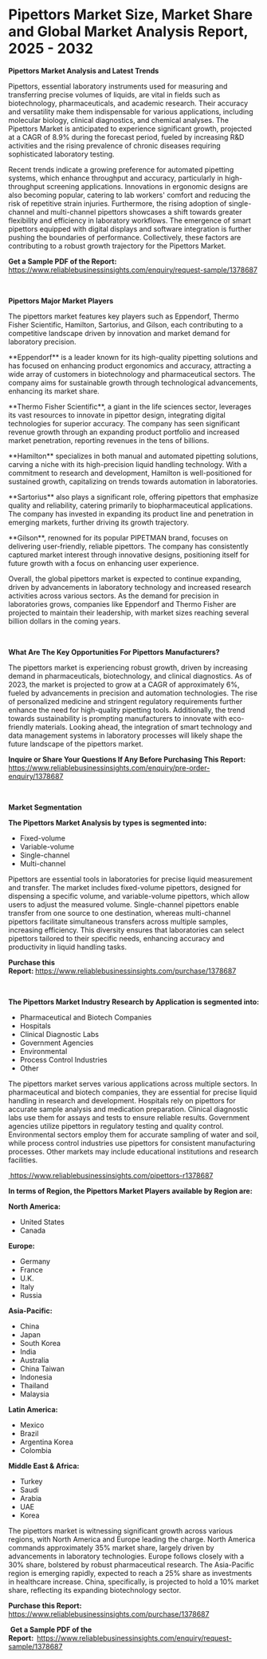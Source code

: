 <p><h1>Pipettors Market Size, Market Share and Global Market Analysis Report, 2025 - 2032</h1></p><p><strong>Pipettors Market Analysis and Latest Trends</strong></p>
<p><p>Pipettors, essential laboratory instruments used for measuring and transferring precise volumes of liquids, are vital in fields such as biotechnology, pharmaceuticals, and academic research. Their accuracy and versatility make them indispensable for various applications, including molecular biology, clinical diagnostics, and chemical analyses. The Pipettors Market is anticipated to experience significant growth, projected at a CAGR of 8.9% during the forecast period, fueled by increasing R&D activities and the rising prevalence of chronic diseases requiring sophisticated laboratory testing.</p><p>Recent trends indicate a growing preference for automated pipetting systems, which enhance throughput and accuracy, particularly in high-throughput screening applications. Innovations in ergonomic designs are also becoming popular, catering to lab workers' comfort and reducing the risk of repetitive strain injuries. Furthermore, the rising adoption of single-channel and multi-channel pipettors showcases a shift towards greater flexibility and efficiency in laboratory workflows. The emergence of smart pipettors equipped with digital displays and software integration is further pushing the boundaries of performance. Collectively, these factors are contributing to a robust growth trajectory for the Pipettors Market.</p></p>
<p><strong>Get a Sample PDF of the Report:&nbsp;</strong> <a href="https://www.reliablebusinessinsights.com/enquiry/request-sample/1378687?utm_campaign=84&utm_medium=2&utm_source=Github&utm_content=ia&utm_term=12042025&utm_id=pipettors">https://www.reliablebusinessinsights.com/enquiry/request-sample/1378687</a></p>
<p>&nbsp;</p>
<p><strong>Pipettors Major Market Players</strong></p>
<p><p>The pipettors market features key players such as Eppendorf, Thermo Fisher Scientific, Hamilton, Sartorius, and Gilson, each contributing to a competitive landscape driven by innovation and market demand for laboratory precision. </p><p>**Eppendorf** is a leader known for its high-quality pipetting solutions and has focused on enhancing product ergonomics and accuracy, attracting a wide array of customers in biotechnology and pharmaceutical sectors. The company aims for sustainable growth through technological advancements, enhancing its market share.</p><p>**Thermo Fisher Scientific**, a giant in the life sciences sector, leverages its vast resources to innovate in pipettor design, integrating digital technologies for superior accuracy. The company has seen significant revenue growth through an expanding product portfolio and increased market penetration, reporting revenues in the tens of billions.</p><p>**Hamilton** specializes in both manual and automated pipetting solutions, carving a niche with its high-precision liquid handling technology. With a commitment to research and development, Hamilton is well-positioned for sustained growth, capitalizing on trends towards automation in laboratories.</p><p>**Sartorius** also plays a significant role, offering pipettors that emphasize quality and reliability, catering primarily to biopharmaceutical applications. The company has invested in expanding its product line and penetration in emerging markets, further driving its growth trajectory.</p><p>**Gilson**, renowned for its popular PIPETMAN brand, focuses on delivering user-friendly, reliable pipettors. The company has consistently captured market interest through innovative designs, positioning itself for future growth with a focus on enhancing user experience.</p><p>Overall, the global pipettors market is expected to continue expanding, driven by advancements in laboratory technology and increased research activities across various sectors. As the demand for precision in laboratories grows, companies like Eppendorf and Thermo Fisher are projected to maintain their leadership, with market sizes reaching several billion dollars in the coming years.</p></p>
<p>&nbsp;</p>
<p><strong>What Are The Key Opportunities For Pipettors Manufacturers?</strong></p>
<p><p>The pipettors market is experiencing robust growth, driven by increasing demand in pharmaceuticals, biotechnology, and clinical diagnostics. As of 2023, the market is projected to grow at a CAGR of approximately 6%, fueled by advancements in precision and automation technologies. The rise of personalized medicine and stringent regulatory requirements further enhance the need for high-quality pipetting tools. Additionally, the trend towards sustainability is prompting manufacturers to innovate with eco-friendly materials. Looking ahead, the integration of smart technology and data management systems in laboratory processes will likely shape the future landscape of the pipettors market.</p></p>
<p><strong>Inquire or Share Your Questions If Any Before Purchasing This Report:</strong> <a href="https://www.reliablebusinessinsights.com/enquiry/pre-order-enquiry/1378687?utm_campaign=84&utm_medium=2&utm_source=Github&utm_content=ia&utm_term=12042025&utm_id=pipettors">https://www.reliablebusinessinsights.com/enquiry/pre-order-enquiry/1378687</a></p>
<p>&nbsp;</p>
<p><strong>Market Segmentation</strong></p>
<p><strong>The Pipettors Market Analysis by types is segmented into:</strong></p>
<p><ul><li>Fixed-volume</li><li>Variable-volume</li><li>Single-channel</li><li>Multi-channel</li></ul></p>
<p><p>Pipettors are essential tools in laboratories for precise liquid measurement and transfer. The market includes fixed-volume pipettors, designed for dispensing a specific volume, and variable-volume pipettors, which allow users to adjust the measured volume. Single-channel pipettors enable transfer from one source to one destination, whereas multi-channel pipettors facilitate simultaneous transfers across multiple samples, increasing efficiency. This diversity ensures that laboratories can select pipettors tailored to their specific needs, enhancing accuracy and productivity in liquid handling tasks.</p></p>
<p><strong>Purchase this Report:&nbsp;</strong><a href="https://www.reliablebusinessinsights.com/purchase/1378687?utm_campaign=84&utm_medium=2&utm_source=Github&utm_content=ia&utm_term=12042025&utm_id=pipettors">https://www.reliablebusinessinsights.com/purchase/1378687</a></p>
<p>&nbsp;</p>
<p><strong>The Pipettors Market Industry Research by Application is segmented into:</strong></p>
<p><ul><li>Pharmaceutical and Biotech Companies</li><li>Hospitals</li><li>Clinical Diagnostic Labs</li><li>Government Agencies</li><li>Environmental</li><li>Process Control Industries</li><li>Other</li></ul></p>
<p><p>The pipettors market serves various applications across multiple sectors. In pharmaceutical and biotech companies, they are essential for precise liquid handling in research and development. Hospitals rely on pipettors for accurate sample analysis and medication preparation. Clinical diagnostic labs use them for assays and tests to ensure reliable results. Government agencies utilize pipettors in regulatory testing and quality control. Environmental sectors employ them for accurate sampling of water and soil, while process control industries use pipettors for consistent manufacturing processes. Other markets may include educational institutions and research facilities.</p></p>
<p><a href="https://www.reliablebusinessinsights.com/pipettors-r1378687?utm_campaign=84&utm_medium=2&utm_source=Github&utm_content=ia&utm_term=12042025&utm_id=pipettors">&nbsp;https://www.reliablebusinessinsights.com/pipettors-r1378687</a></p>
<p><strong>In terms of Region, the Pipettors Market Players available by Region are:</strong></p>
<p>
    <p> <strong> North America: </strong>
        <ul>
            <li>United States</li>
            <li>Canada</li>
        </ul>
        </p> 
    <p> <strong> Europe: </strong>
        <ul>
            <li>Germany</li>
            <li>France</li>
            <li>U.K.</li>
            <li>Italy</li>
            <li>Russia</li>
        </ul>
        </p> 
    <p> <strong> Asia-Pacific: </strong>
        <ul>
            <li>China</li>
            <li>Japan</li>
            <li>South Korea</li>
            <li>India</li>
            <li>Australia</li>
            <li>China Taiwan</li>
            <li>Indonesia</li>
            <li>Thailand</li>
            <li>Malaysia</li>
        </ul>
        </p> 
    <p> <strong> Latin America: </strong>
        <ul>
            <li>Mexico</li>
            <li>Brazil</li>
            <li>Argentina Korea</li>
            <li>Colombia</li>
        </ul>
        </p> 
    <p> <strong> Middle East & Africa: </strong>
        <ul>
            <li>Turkey</li>
            <li>Saudi</li>
            <li>Arabia</li>
            <li>UAE</li>
            <li>Korea</li>
        </ul>
    </p>
    </p>
<p><p>The pipettors market is witnessing significant growth across various regions, with North America and Europe leading the charge. North America commands approximately 35% market share, largely driven by advancements in laboratory technologies. Europe follows closely with a 30% share, bolstered by robust pharmaceutical research. The Asia-Pacific region is emerging rapidly, expected to reach a 25% share as investments in healthcare increase. China, specifically, is projected to hold a 10% market share, reflecting its expanding biotechnology sector.</p></p>
<p><strong>Purchase this Report: </strong><a href="https://www.reliablebusinessinsights.com/purchase/1378687?utm_campaign=84&utm_medium=2&utm_source=Github&utm_content=ia&utm_term=12042025&utm_id=pipettors">https://www.reliablebusinessinsights.com/purchase/1378687</a></p>
<p>&nbsp;<strong>Get a Sample PDF of the Report:&nbsp;&nbsp;</strong><a href="https://www.reliablebusinessinsights.com/enquiry/request-sample/1378687?utm_campaign=84&utm_medium=2&utm_source=Github&utm_content=ia&utm_term=12042025&utm_id=pipettors">https://www.reliablebusinessinsights.com/enquiry/request-sample/1378687</a></p>
<p><strong></strong></p>
<p><p></p><p></p><p></p></p>